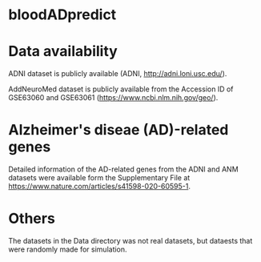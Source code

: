 # bloodADpredict
# Data availability
ADNI dataset is publicly available (ADNI, http://adni.loni.usc.edu/).

AddNeuroMed dataset is publicly available from the Accession ID of GSE63060 and GSE63061 (https://www.ncbi.nlm.nih.gov/geo/).

# Alzheimer's diseae (AD)-related genes
Detailed information of the AD-related genes from the ADNI and ANM datasets were available form the Supplementary File at https://www.nature.com/articles/s41598-020-60595-1.

# Others
The datasets in the Data directory was not real datasets, but dataests that were randomly made  for simulation.
